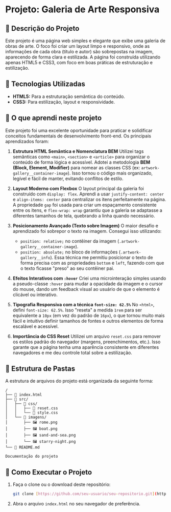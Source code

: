 # Projeto: Galeria de Arte Responsiva

## 📄 Descrição do Projeto

Este projeto é uma página web simples e elegante que exibe uma galeria de obras de arte. O foco foi criar um layout limpo e responsivo, onde as informações de cada obra (título e autor) são sobrepostas na imagem, aparecendo de forma clara e estilizada. A página foi construída utilizando apenas HTML5 e CSS3, com foco em boas práticas de estruturação e estilização.

## 🚀 Tecnologias Utilizadas

-   **HTML5:** Para a estruturação semântica do conteúdo.
-   **CSS3:** Para estilização, layout e responsividade.

## 🧠 O que aprendi neste projeto

Este projeto foi uma excelente oportunidade para praticar e solidificar conceitos fundamentais de desenvolvimento front-end. Os principais aprendizados foram:

1.  **Estrutura HTML Semântica e Nomenclatura BEM**
    Utilizei tags semânticas como `<main>`, `<section>` e `<article>` para organizar o conteúdo de forma lógica e acessível. Adotei a metodologia **BEM (Block, Element, Modifier)** para nomear as classes CSS (ex: `artwork-gallery__container-image`). Isso tornou o código mais organizado, legível e fácil de manter, evitando conflitos de estilo.

2.  **Layout Moderno com Flexbox**
    O layout principal da galeria foi construído com `display: flex`. Aprendi a usar `justify-content: center` e `align-items: center` para centralizar os itens perfeitamente na página. A propriedade `gap` foi usada para criar um espaçamento consistente entre os itens, e `flex-wrap: wrap` garantiu que a galeria se adaptasse a diferentes tamanhos de tela, quebrando a linha quando necessário.

3.  **Posicionamento Avançado (Texto sobre Imagem)**
    O maior desafio e aprendizado foi sobrepor o texto na imagem. Consegui isso utilizando:
    -   `position: relative;` no contêiner da imagem (`.artwork-gallery__container-image`).
    -   `position: absolute;` no bloco de informações (`.artwork-gallery__info`).
    Essa técnica me permitiu posicionar o texto de forma precisa com as propriedades `bottom` e `left`, fazendo com que o texto ficasse "preso" ao seu contêiner pai.

4.  **Efeitos Interativos com `:hover`**
    Criei uma microinteração simples usando a pseudo-classe `:hover` para mudar a opacidade da imagem e o cursor do mouse, dando um feedback visual ao usuário de que o elemento é clicável ou interativo.

5.  **Tipografia Responsiva com a técnica `font-size: 62.5%`**
    No `<html>`, defini `font-size: 62.5%`. Isso "reseta" a medida `1rem` para ser equivalente a `10px` (em vez do padrão de `16px`), o que tornou muito mais fácil e intuitivo definir tamanhos de fontes e outros elementos de forma escalável e acessível.

6.  **Importância do CSS Reset**
    Utilizei um arquivo `reset.css` para remover os estilos padrão do navegador (margens, preenchimentos, etc.). Isso garante que a página tenha uma aparência consistente em diferentes navegadores e me deu controle total sobre a estilização.

## 📁 Estrutura de Pastas

A estrutura de arquivos do projeto está organizada da seguinte forma:

```
/
├── 📄 index.html
├── 📁 src/
│   ├── 📁 css/
│   │   ├── 📄 reset.css
│   │   └── 📄 style.css
│   └── 📁 imagens/
│       ├── 🖼️ rome.png
│       ├── 🖼️ boat.png
│       ├── 🖼️ sand-and-sea.png
│       └── 🖼️ starry-night.png
└── 📄 README.md

Documentação do projeto

```

## 📂 Como Executar o Projeto

1.  Faça o clone ou o download deste repositório:
    ```bash
    git clone [https://github.com/seu-usuario/seu-repositorio.git](https://github.com/seu-usuario/seu-repositorio.git)
    ```
2.  Abra o arquivo `index.html` no seu navegador de preferência.
